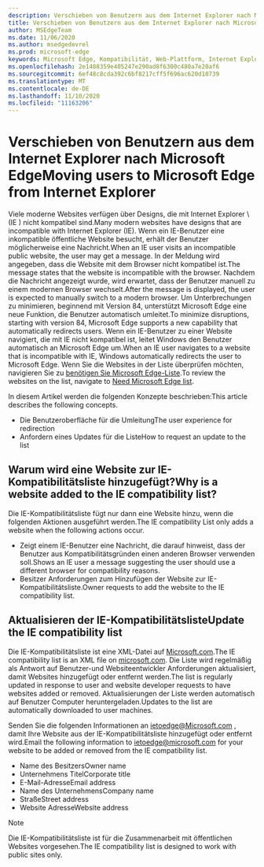 ```yaml
---
description: Verschieben von Benutzern aus dem Internet Explorer nach Microsoft Edge
title: Verschieben von Benutzern aus dem Internet Explorer nach Microsoft Edge
author: MSEdgeTeam
ms.date: 11/06/2020
ms.author: msedgedevrel
ms.prod: microsoft-edge
keywords: Microsoft Edge, Kompatibilität, Web-Plattform, Internet Explorer
ms.openlocfilehash: 2e1488359e405247e290ad8f6300c480a7e20af6
ms.sourcegitcommit: 6ef48c8cda392c6bf8217cff5f696ac620d10739
ms.translationtype: MT
ms.contentlocale: de-DE
ms.lasthandoff: 11/10/2020
ms.locfileid: "11163206"
---
```

# <span data-ttu-id="616ee-104">Verschieben von Benutzern aus dem Internet Explorer nach Microsoft Edge</span><span class="sxs-lookup"><span data-stu-id="616ee-104">Moving users to Microsoft Edge from Internet Explorer</span></span> 

<span data-ttu-id="616ee-105">Viele moderne Websites verfügen über Designs, die mit Internet Explorer \ (IE \) nicht kompatibel sind.</span><span class="sxs-lookup"><span data-stu-id="616ee-105">Many modern websites have designs that are incompatible with Internet Explorer \(IE\).</span></span>  <span data-ttu-id="616ee-106">Wenn ein IE-Benutzer eine inkompatible öffentliche Website besucht, erhält der Benutzer möglicherweise eine Nachricht.</span><span class="sxs-lookup"><span data-stu-id="616ee-106">When an IE user visits an incompatible public website, the user may get a message.</span></span>  <span data-ttu-id="616ee-107">In der Meldung wird angegeben, dass die Website mit dem Browser nicht kompatibel ist.</span><span class="sxs-lookup"><span data-stu-id="616ee-107">The message states that the website is incompatible with the browser.</span></span>  <span data-ttu-id="616ee-108">Nachdem die Nachricht angezeigt wurde, wird erwartet, dass der Benutzer manuell zu einem modernen Browser wechselt.</span><span class="sxs-lookup"><span data-stu-id="616ee-108">After the message is displayed, the user is expected to manually switch to a modern browser.</span></span>  <span data-ttu-id="616ee-109">Um Unterbrechungen zu minimieren, beginnend mit Version 84, unterstützt Microsoft Edge eine neue Funktion, die Benutzer automatisch umleitet.</span><span class="sxs-lookup"><span data-stu-id="616ee-109">To minimize disruptions, starting with version 84, Microsoft Edge supports a new capability that automatically redirects users.</span></span>  <span data-ttu-id="616ee-110">Wenn ein IE-Benutzer zu einer Website navigiert, die mit IE nicht kompatibel ist, leitet Windows den Benutzer automatisch an Microsoft Edge um.</span><span class="sxs-lookup"><span data-stu-id="616ee-110">When an IE user navigates to a website that is incompatible with IE, Windows automatically redirects the user to Microsoft Edge.</span></span>  <span data-ttu-id="616ee-111">Wenn Sie die Websites in der Liste überprüfen möchten, navigieren Sie zu [benötigen Sie Microsoft Edge-Liste][MicrosoftEdgeNeededgeV1].</span><span class="sxs-lookup"><span data-stu-id="616ee-111">To review the websites on the list, navigate to [Need Microsoft Edge list][MicrosoftEdgeNeededgeV1].</span></span>

<span data-ttu-id="616ee-112">In diesem Artikel werden die folgenden Konzepte beschrieben:</span><span class="sxs-lookup"><span data-stu-id="616ee-112">This article describes the following concepts.</span></span>  

*   <span data-ttu-id="616ee-113">Die Benutzeroberfläche für die Umleitung</span><span class="sxs-lookup"><span data-stu-id="616ee-113">The user experience for redirection</span></span>  
*   <span data-ttu-id="616ee-114">Anfordern eines Updates für die Liste</span><span class="sxs-lookup"><span data-stu-id="616ee-114">How to request an update to the list</span></span>  
    
## <span data-ttu-id="616ee-115">Warum wird eine Website zur IE-Kompatibilitätsliste hinzugefügt?</span><span class="sxs-lookup"><span data-stu-id="616ee-115">Why is a website added to the IE compatibility list?</span></span>  

<span data-ttu-id="616ee-116">Die IE-Kompatibilitätsliste fügt nur dann eine Website hinzu, wenn die folgenden Aktionen ausgeführt werden.</span><span class="sxs-lookup"><span data-stu-id="616ee-116">The IE compatibility List only adds a website when the following actions occur.</span></span>  

*   <span data-ttu-id="616ee-117">Zeigt einem IE-Benutzer eine Nachricht, die darauf hinweist, dass der Benutzer aus Kompatibilitätsgründen einen anderen Browser verwenden soll.</span><span class="sxs-lookup"><span data-stu-id="616ee-117">Shows an IE user a message suggesting the user should use a different browser for compatibility reasons.</span></span>  
*   <span data-ttu-id="616ee-118">Besitzer Anforderungen zum Hinzufügen der Website zur IE-Kompatibilitätsliste.</span><span class="sxs-lookup"><span data-stu-id="616ee-118">Owner requests to add the website to the IE compatibility list.</span></span>  
    
## <span data-ttu-id="616ee-119">Aktualisieren der IE-Kompatibilitätsliste</span><span class="sxs-lookup"><span data-stu-id="616ee-119">Update the IE compatibility list</span></span>  

<span data-ttu-id="616ee-120">Die IE-Kompatibilitätsliste ist eine XML-Datei auf [Microsoft.com][MicrosoftOfficialHome].</span><span class="sxs-lookup"><span data-stu-id="616ee-120">The IE compatibility list is an XML file on [microsoft.com][MicrosoftOfficialHome].</span></span>  <span data-ttu-id="616ee-121">Die Liste wird regelmäßig als Antwort auf Benutzer-und Websiteentwickler Anforderungen aktualisiert, damit Websites hinzugefügt oder entfernt werden.</span><span class="sxs-lookup"><span data-stu-id="616ee-121">The list is regularly updated in response to user and website developer requests to have websites added or removed.</span></span>  <span data-ttu-id="616ee-122">Aktualisierungen der Liste werden automatisch auf Benutzer Computer heruntergeladen.</span><span class="sxs-lookup"><span data-stu-id="616ee-122">Updates to the list are automatically downloaded to user machines.</span></span>  

<span data-ttu-id="616ee-123">Senden Sie die folgenden Informationen an [ietoedge@Microsoft.com][MailtoMicrosoftIetoedge] , damit Ihre Website aus der IE-Kompatibilitätsliste hinzugefügt oder entfernt wird.</span><span class="sxs-lookup"><span data-stu-id="616ee-123">Email the following information to [ietoedge@microsoft.com][MailtoMicrosoftIetoedge] for your website to be added or removed from the IE compatibility list.</span></span>    

*   <span data-ttu-id="616ee-124">Name des Besitzers</span><span class="sxs-lookup"><span data-stu-id="616ee-124">Owner name</span></span>  
*   <span data-ttu-id="616ee-125">Unternehmens Titel</span><span class="sxs-lookup"><span data-stu-id="616ee-125">Corporate title</span></span>  
*   <span data-ttu-id="616ee-126">E-Mail-Adresse</span><span class="sxs-lookup"><span data-stu-id="616ee-126">Email address</span></span>  
*   <span data-ttu-id="616ee-127">Name des Unternehmens</span><span class="sxs-lookup"><span data-stu-id="616ee-127">Company name</span></span>  
*   <span data-ttu-id="616ee-128">Straße</span><span class="sxs-lookup"><span data-stu-id="616ee-128">Street address</span></span>  
*   <span data-ttu-id="616ee-129">Website Adresse</span><span class="sxs-lookup"><span data-stu-id="616ee-129">Website address</span></span>  
    
> [!NOTE]
> <span data-ttu-id="616ee-130">Die IE-Kompatibilitätsliste ist für die Zusammenarbeit mit öffentlichen Websites vorgesehen.</span><span class="sxs-lookup"><span data-stu-id="616ee-130">The IE compatibility list is designed to work with public sites only.</span></span>  

<!-- links -->  

[MailtoMicrosoftIetoedge]: mailto:ietoedge@microsoft.com "Senden einer e-Mail an ietoedge@Microsoft.com"  

[MicrosoftOfficialHome]: https://www.microsoft.com "Microsoft Official Home"  

[MicrosoftEdgeNeededgeV1]:  https://edge.microsoft.com/neededge/v1 "Benötigen Sie Microsoft Edge List v1 XML | Microsoft Edge"  

